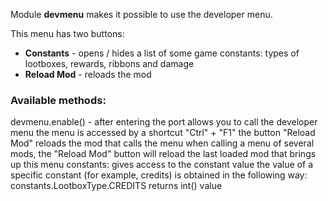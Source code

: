 Module **devmenu** makes it possible to use the developer menu.

This menu has two buttons:

- **Constants** - opens / hides a list of some game constants: types of lootboxes, rewards, ribbons and damage
- **Reload Mod** - reloads the mod

### Available methods:

devmenu.enable() - after entering the port allows you to call the developer menu
the menu is accessed by a shortcut "Ctrl" + "F1"
the button "Reload Mod" reloads the mod that calls the menu
when calling a menu of several mods, the "Reload Mod" button will reload the last loaded mod that brings up this menu
constants:
gives access to the constant value
the value of a specific constant (for example, credits) is obtained in the following way: constants.LootboxType.CREDITS
returns int() value

